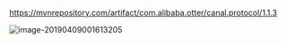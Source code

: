 https://mvnrepository.com/artifact/com.alibaba.otter/canal.protocol/1.1.3


![image-20190409001613205](https://ws3.sinaimg.cn/large/006tNc79ly1g1vol8nw00j30u01f3dy5.jpg)